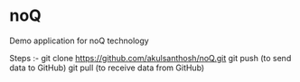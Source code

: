 # noQ
Demo application for noQ technology

Steps :-
git clone https://github.com/akulsanthosh/noQ.git
git push (to send data to GitHub)
git pull (to receive data from GitHub)
